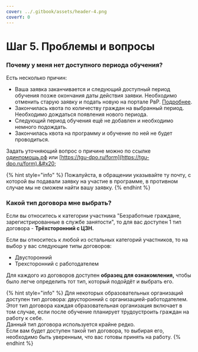 ```yaml
---
cover: ../.gitbook/assets/header-4.png
coverY: 0
---
```


# Шаг 5. Проблемы и вопросы

### Почему у меня нет доступного периода обучения?

Есть несколько причин:

* Ваша заявка заканчивается и следующий доступный период обучения позже окончания даты действия заявки. Необходимо отменить старую заявку и подать новую на портале РвР. [Подробнее](../voprosy/kak-otmenit-zayavku.md).
* Закончилась квота по количеству граждан на  выбранный период. Необходимо дождаться появления нового периода.
* Следующий период обучения ещё не добавлен и необходимо немного подождать.
* Закончилась квота на программу и обучение по ней не будет проводиться.&#x20;

Задать уточняющий вопрос о причине можно по ссылке  [одинпомощь.рф](https://xn--d1aimdcdbf7g4a.xn--p1ai/) или [https://tgu-dpo.ru/form](https://tgu-dpo.ru/form).&#x20;

{% hint style="info" %}
Пожалуйста, в обращении указывайте ту почту, с которой вы подавали заявку на участие в программе, в противном случае мы не сможем найти вашу заявку.&#x20;
{% endhint %}

### Какой тип договора мне выбрать?&#x20;

Если вы относитесь к категории участника  "Безработные граждане, зарегистрированные в  службе занятости", то для вас доступен 1 тип договора - **Трёхсторонний с ЦЗН.**&#x20;

Если вы относитесь к любой из остальных категорий участников, то на выбор у вас следующие типы договоров:

* Двусторонний
* Трехсторонний с работодателем

Для каждого из договоров доступен **образец для ознакомления,** чтобы было легче определить тот тип, который подойдёт и выбрать его.&#x20;

{% hint style="info" %}
Для некоторых образовательных организаций доступен тип договора: двусторонний с организацией-работодателем.  Этот тип договора каждая образовательная организация включает в том случае, если после обучение планирует трудоустроить граждан на работу к себе. \
Данный тип договора используется крайне редко. \
Если вам будет доступен такой тип договора, то выбирая его, необходимо быть уверенным, что вас готовы принять на работу.
{% endhint %}
